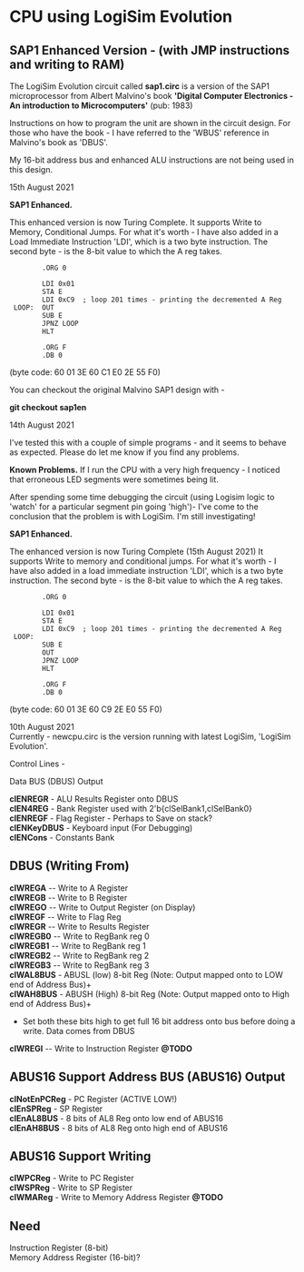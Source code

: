 # CPU using LogiSim Evolution
SAP1 Enhanced Version - (with JMP instructions and writing to RAM)
---
The LogiSim Evolution circuit called **sap1.circ** is a version of the SAP1 microprocessor from Albert Malvino's book **'Digital Computer Electronics - An introduction to Microcomputers'** (pub: 1983)

Instructions on how to program the unit are shown in the circuit design.
For those who have the book - I have referred to the 'WBUS' reference in Malvino's book as 'DBUS'.

My 16-bit address bus and enhanced ALU instructions are not being used in this design.


15th August 2021</br>

**SAP1 Enhanced.**

This enhanced version is now Turing Complete. It supports Write to Memory, Conditional Jumps.
For what it's worth - I have also added in a Load Immediate Instruction 'LDI', which is a two byte instruction.
The second byte - is the 8-bit value to which the A reg takes.

            .ORG 0

            LDI 0x01    
            STA E
            LDI 0xC9  ; loop 201 times - printing the decremented A Reg    
     LOOP:  OUT
            SUB E
            JPNZ LOOP
            HLT

            .ORG F
            .DB 0

(byte code: 60 01 3E 60 C1 E0 2E 55 F0)     

You can checkout the original Malvino SAP1 design with -

**git checkout sap1en**


14th August 2021</br>

I've tested this with a couple of simple programs - and it seems to behave as expected.
Please do let me know if you find any problems.

**Known Problems.**
If I run the CPU with a very high frequency - I noticed that erroneous LED segments were sometimes
being lit.</br>

After spending some time debugging the circuit (using Logisim logic to 'watch' for a particular segment pin going 'high')- I've come to the conclusion that the problem is with LogiSim. I'm still investigating!

**SAP1 Enhanced.**

The enhanced version is now Turing Complete (15th August 2021)
It supports Write to memory and conditional jumps.
For what it's worth - I have also added in a load immediate instruction 'LDI', which is a two byte instruction.
The second byte - is the 8-bit value to which the A reg takes.

            .ORG 0

            LDI 0x01
            STA E
            LDI 0xC9  ; loop 201 times - printing the decremented A Reg
     LOOP:  
            SUB E
            OUT
            JPNZ LOOP
            HLT

            .ORG F
            .DB 0

(byte code: 60 01 3E 60 C9 2E E0 55 F0)










10th August 2021 </br>
Currently - newcpu.circ is the version running with latest LogiSim, 'LogiSim Evolution'.</br>





Control Lines  -


Data BUS (DBUS) Output

**clENREGR**	  - ALU Results Register onto DBUS</br>
**clEN4REG**    - Bank Register used with 2'b{clSelBank1,clSelBank0}</br>
**clENREGF**    - Flag Register - Perhaps to Save on stack?</br>
**clENKeyDBUS** - Keyboard input (For Debugging)</br>
**clENCons**    - Constants Bank </br>


DBUS (Writing From)
-----
**clWREGA** -- Write to A Register</br>
**clWREGB** -- Write to B Register</br>
**clWREGO** -- Write to Output Register (on Display)</br>
**clWREGF** -- Write to Flag Reg</br>
**clWREGR**	-- Write to Results Register</br>
**clWREGB0** -- Write to RegBank reg 0</br>
**clWREGB1** -- Write to RegBank reg 1</br>
**clWREGB2** -- Write to RegBank reg 2</br>
**clWREGB3** -- Write to RegBank reg 3</br>
**clWAL8BUS**   - ABUSL (low) 8-bit Reg  (Note: Output mapped onto to LOW end of Address Bus)+</br>
**clWAH8BUS**   - ABUSH (High) 8-bit Reg (Note: Output mapped onto to High end of Address Bus)+</br>
+ Set both these bits high to get full 16 bit address onto bus before doing a write. Data comes from DBUS</br>

**clWREGI** -- Write to Instruction Register **@TODO**</br>



ABUS16 Support   Address BUS (ABUS16) Output
------

**clNotEnPCReg** - PC Register (ACTIVE LOW!)</br>
**clEnSPReg**	- SP Register</br>
**clEnAL8BUS**  - 8 bits of AL8 Reg onto low end of ABUS16</br>
**clEnAH8BUS**  - 8 bits of AL8 Reg onto high end of ABUS16</br>




ABUS16 Support Writing
-----

**clWPCReg**  - Write to PC Register</br>
**clWSPReg**  - Write to SP Register</br>
**clWMAReg**  - Write to Memory Address Register **@TODO**</br>


Need
----

Instruction Register (8-bit)</br>
Memory Address Register (16-bit)?</br>

